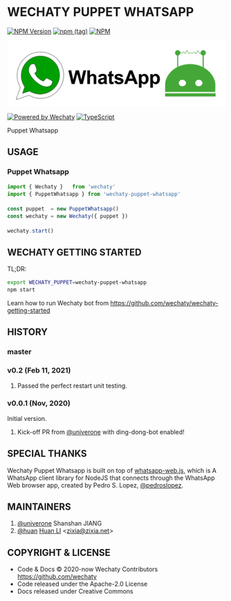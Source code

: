 # WECHATY PUPPET WHATSAPP

[![NPM Version](https://badge.fury.io/js/wechaty-puppet-whatsapp.svg)](https://badge.fury.io/js/wechaty-puppet-whatsapp)
[![npm (tag)](https://img.shields.io/npm/v/wechaty-puppet-whatsapp/next.svg)](https://www.npmjs.com/package/wechaty-puppet-whatsapp?activeTab=versions)
[![NPM](https://github.com/wechaty/wechaty-puppet-whatsapp/workflows/NPM/badge.svg)](https://github.com/wechaty/wechaty-puppet-whatsapp/actions?query=workflow%3ANPM)

![wechaty puppet whatsapp](docs/images/wechaty-puppet-whatsapp.png)

[![Powered by Wechaty](https://img.shields.io/badge/Powered%20By-Wechaty-brightgreen.svg)](https://github.com/wechaty/wechaty)
[![TypeScript](https://img.shields.io/badge/%3C%2F%3E-TypeScript-blue.svg)](https://www.typescriptlang.org/)

Puppet Whatsapp

## USAGE

### Puppet Whatsapp

```ts
import { Wechaty }   from 'wechaty'
import { PuppetWhatsapp } from 'wechaty-puppet-whatsapp'

const puppet  = new PuppetWhatsapp()
const wechaty = new Wechaty({ puppet })

wechaty.start()
```

## WECHATY GETTING STARTED

TL;DR:

```sh
export WECHATY_PUPPET=wechaty-puppet-whatsapp
npm start
```

Learn how to run Wechaty bot from <https://github.com/wechaty/wechaty-getting-started>

## HISTORY

### master

### v0.2 (Feb 11, 2021)

1. Passed the perfect restart unit testing.

### v0.0.1 (Nov, 2020)

Initial version.

1. Kick-off PR from [@univerone](https://github.com/univerone) with ding-dong-bot enabled!

## SPECIAL THANKS

Wechaty Puppet Whatsapp is built on top of [whatsapp-web.js](https://github.com/pedroslopez/whatsapp-web.js), which is A WhatsApp client library for NodeJS that connects through the WhatsApp Web browser app, created by Pedro S. Lopez, [@pedroslopez](https://github.com/pedroslopez).

## MAINTAINERS

1. [@univerone](https://github.com/univerone) Shanshan JIANG
1. [@huan](https://github.com/huan) [Huan LI](http://linkedin.com/in/zixia) \<zixia@zixia.net\>

## COPYRIGHT & LICENSE

* Code & Docs © 2020-now Wechaty Contributors <https://github.com/wechaty>
* Code released under the Apache-2.0 License
* Docs released under Creative Commons

